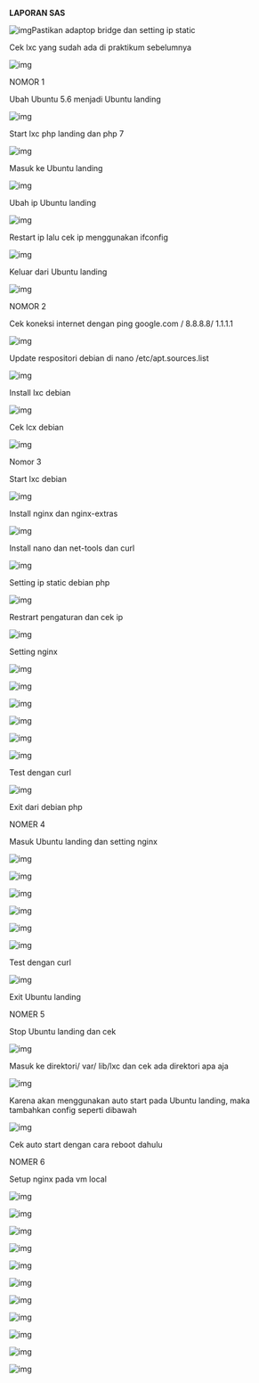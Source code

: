 **LAPORAN SAS** 

 

![img](file:///C:\Users\Dewata\AppData\Local\Temp\msohtmlclip1\01\clip_image001.png)Pastikan adaptop bridge dan setting ip static  

Cek lxc yang sudah ada di praktikum sebelumnya

![img](file:///C:\Users\Dewata\AppData\Local\Temp\msohtmlclip1\01\clip_image002.png)

NOMOR 1

Ubah Ubuntu 5.6 menjadi Ubuntu landing

![img](file:///C:\Users\Dewata\AppData\Local\Temp\msohtmlclip1\01\clip_image003.png)

 

Start lxc php landing dan php 7

![img](file:///C:\Users\Dewata\AppData\Local\Temp\msohtmlclip1\01\clip_image004.png)

 

Masuk ke Ubuntu landing

![img](file:///C:\Users\Dewata\AppData\Local\Temp\msohtmlclip1\01\clip_image005.png)

Ubah ip Ubuntu landing

![img](file:///C:\Users\Dewata\AppData\Local\Temp\msohtmlclip1\01\clip_image006.png)

 

Restart ip lalu cek ip menggunakan ifconfig

![img](file:///C:\Users\Dewata\AppData\Local\Temp\msohtmlclip1\01\clip_image007.png)

 

Keluar dari Ubuntu landing

![img](file:///C:\Users\Dewata\AppData\Local\Temp\msohtmlclip1\01\clip_image008.png)

 

NOMOR 2

Cek koneksi internet dengan ping google.com / 8.8.8.8/ 1.1.1.1

![img](file:///C:\Users\Dewata\AppData\Local\Temp\msohtmlclip1\01\clip_image010.png)

Update respositori debian di nano /etc/apt.sources.list

![img](file:///C:\Users\Dewata\AppData\Local\Temp\msohtmlclip1\01\clip_image011.png)

Install lxc debian

![img](file:///C:\Users\Dewata\AppData\Local\Temp\msohtmlclip1\01\clip_image013.jpg)

 

Cek lcx debian

![img](file:///C:\Users\Dewata\AppData\Local\Temp\msohtmlclip1\01\clip_image014.png)

Nomor 3 

Start lxc debian 

![img](file:///C:\Users\Dewata\AppData\Local\Temp\msohtmlclip1\01\clip_image015.png)

Install nginx dan nginx-extras

![img](file:///C:\Users\Dewata\AppData\Local\Temp\msohtmlclip1\01\clip_image016.png)

Install nano dan net-tools dan curl

![img](file:///C:\Users\Dewata\AppData\Local\Temp\msohtmlclip1\01\clip_image017.png)

 

Setting ip static debian php

![img](file:///C:\Users\Dewata\AppData\Local\Temp\msohtmlclip1\01\clip_image018.png)

 

Restrart pengaturan dan cek ip

 

![img](file:///C:\Users\Dewata\AppData\Local\Temp\msohtmlclip1\01\clip_image019.png)



 

Setting nginx

![img](file:///C:\Users\Dewata\AppData\Local\Temp\msohtmlclip1\01\clip_image020.png)

 

![img](file:///C:\Users\Dewata\AppData\Local\Temp\msohtmlclip1\01\clip_image021.png)

![img](file:///C:\Users\Dewata\AppData\Local\Temp\msohtmlclip1\01\clip_image020.png)

 

![img](file:///C:\Users\Dewata\AppData\Local\Temp\msohtmlclip1\01\clip_image022.png)

![img](file:///C:\Users\Dewata\AppData\Local\Temp\msohtmlclip1\01\clip_image024.png)

![img](file:///C:\Users\Dewata\AppData\Local\Temp\msohtmlclip1\01\clip_image025.png)

 

Test dengan curl

![img](file:///C:\Users\Dewata\AppData\Local\Temp\msohtmlclip1\01\clip_image026.png)

Exit dari debian php

 

NOMER 4

Masuk Ubuntu landing dan setting nginx

![img](file:///C:\Users\Dewata\AppData\Local\Temp\msohtmlclip1\01\clip_image027.png)

![img](file:///C:\Users\Dewata\AppData\Local\Temp\msohtmlclip1\01\clip_image021.png)

![img](file:///C:\Users\Dewata\AppData\Local\Temp\msohtmlclip1\01\clip_image028.png)

![img](file:///C:\Users\Dewata\AppData\Local\Temp\msohtmlclip1\01\clip_image022.png)

![img](file:///C:\Users\Dewata\AppData\Local\Temp\msohtmlclip1\01\clip_image029.png)

![img](file:///C:\Users\Dewata\AppData\Local\Temp\msohtmlclip1\01\clip_image025.png)

 

Test dengan curl

![img](file:///C:\Users\Dewata\AppData\Local\Temp\msohtmlclip1\01\clip_image026.png)

Exit Ubuntu landing

NOMER 5

Stop Ubuntu landing dan cek

![img](file:///C:\Users\Dewata\AppData\Local\Temp\msohtmlclip1\01\clip_image030.png)

 

Masuk ke direktori/ var/ lib/lxc dan cek ada direktori apa aja

![img](file:///C:\Users\Dewata\AppData\Local\Temp\msohtmlclip1\01\clip_image031.png)

Karena akan menggunakan auto start pada Ubuntu landing, maka tambahkan config seperti dibawah

![img](file:///C:\Users\Dewata\AppData\Local\Temp\msohtmlclip1\01\clip_image033.png)

Cek auto start dengan cara reboot dahulu

NOMER 6

Setup nginx pada vm local

![img](file:///C:\Users\Dewata\AppData\Local\Temp\msohtmlclip1\01\clip_image034.png)

 

![img](file:///C:\Users\Dewata\AppData\Local\Temp\msohtmlclip1\01\clip_image035.png)

![img](file:///C:\Users\Dewata\AppData\Local\Temp\msohtmlclip1\01\clip_image036.png)

![img](file:///C:\Users\Dewata\AppData\Local\Temp\msohtmlclip1\01\clip_image037.png)

 

 

![img](file:///C:\Users\Dewata\AppData\Local\Temp\msohtmlclip1\01\clip_image039.png)

 

 

 

 

![img](file:///C:\Users\Dewata\AppData\Local\Temp\msohtmlclip1\01\clip_image040.png)

![img](file:///C:\Users\Dewata\AppData\Local\Temp\msohtmlclip1\01\clip_image042.png)

 

 

 

 

 

 

 

 

![img](file:///C:\Users\Dewata\AppData\Local\Temp\msohtmlclip1\01\clip_image026.png)

![img](file:///C:\Users\Dewata\AppData\Local\Temp\msohtmlclip1\01\clip_image044.png)

 

 

 

 

 

 

![img](file:///C:\Users\Dewata\AppData\Local\Temp\msohtmlclip1\01\clip_image045.png)

 

![img](file:///C:\Users\Dewata\AppData\Local\Temp\msohtmlclip1\01\clip_image047.png)